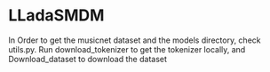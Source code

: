 # LLadaSMDM

In Order to get the musicnet dataset and the models directory, check utils.py. 
Run download_tokenizer to get the tokenizer locally, and Download_dataset to download the dataset